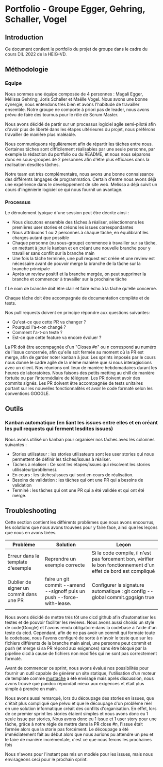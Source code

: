 # Portfolio - Groupe Egger, Gehring, Schaller, Vogel

## Introduction

Ce document contient le portfolio du projet de groupe dans le cadre du cours DIL 2022 de la HEIG-VD.


## Méthodologie

### Equipe

Nous sommes une équipe composée de 4 personnes : Magali Egger, Mélissa Gehring, Joris Schaller et Maëlle Vogel. Nous avons une bonne synergie, nous entendons très bien et avons l'habitude de travailler ensemble. Notre groupe ne comporte à priori pas de leader, nous avons prévu de faire des tournus pour le rôle de Scrum Master.

Nous avons décidé de partir sur un processus logiciel agile semi-piloté afin d'avoir plus de liberté dans les étapes ultérieures du projet, nous préférons travailler de manière plus maléable.

Nous communiquons régulièrement afin de répartir les tâches entre nous. Certaines tâches sont difficilement réalisables par une seule personne, par exemple la rédaction du portfolio ou du README, et nous nous séparons donc en sous-groupes de 2 personnes afin d'être plus efficaces dans la réalisation desdites tâches.

Notre team est très complémentaire, nous avons une bonne connaissance des différents langages de programmation.
Certain d'entre nous avons déjà une expérience dans le développement de site web.
Melissa a déjà suivit un cours d'ingénierie logiciel ce qui nous fournit un avantage.


### Processus

Le déroulement typique d'une session peut être décrite ainsi :

* Nous discutons ensemble des tâches à réaliser, sélectionnons les premières user stories et créons les issues correspondantes
* Nous attribuons 1 ou 2 personnes à chaque tâche, en équilibrant les charges autant que possible
* Chaque personne (ou sous-groupe) commence à travailler sur sa tâche, en mettant à jour le kanban et en créant une nouvelle branche pour y travailler sans conflit sur la branche main
* Une fois la tâche terminée, une pull request est créée et une review est nécessaire avant de pouvoir merge la branche de la tâche sur la branche principale
* Après un review positif et la branche mergée, on peut supprimer la branche et commencer à travailler sur la prochaine tâche

f
Le nom de branche doit être clair et faire écho à la tâche qu'elle concerne.

Chaque tâche doit être accompagnée de documentation complète et de tests.

Nos pull requests doivent en principe répondre aux questions suivantes:

* Qu'est-ce que cette PR va changer ?
* Pourquoi l'a-t-on changé ?
* Comment l'a-t-on testé ?
* Est-ce que cette feature va encore évoluer ?

La PR doit être accompagnée d'un "Closes #n" ou n correspond au numéro de l'issue concernée, afin qu'elle soit fermée au moment où la PR est merge, afin de garder noter kanban à jour.
Les sprints imposés par le cours nous donne le cadre agile de la même manière que si nous interagissions avec un client.
Nos réunions ont lieux de manière hebdomadaires durant les heures de laboratoires. Nous faisons des petits metting au chill de manière fortuite ou par l'intermédiaire de télégram.
Les PR doivent avoir des commits signés.
Les PR doivent être accompagnée de tests unitaires portant sur les nouvelles fonctionnalités et avoir le code formaté selon les conventions GOOGLE.


## Outils
### Kanban automatique (en liant les issues entre elles et en créant les pull requests qui ferment lesdites issues)
Nous avons utilisé un kanban pour organiser nos tâches avec les colonnes suivantes : 
 - Stories utilisateur : les stories utilisateurs sont les user stories qui nous permettent de définir les tâches/issues à réaliser.
 - Tâches à réaliser : Ce sont les étapes/issues qui résolvent les stories utilisateur(problèmes). 
 - En cours : les tâches/issues qui sont en cours de réalisation.
 - Besoins de validation : les tâches qui ont une PR qui a besoins de validation
 - Terminé : les tâches qui ont une PR qui a été validée et qui ont été merge. 


## Troubleshooting

Cette section contient les différents problèmes que nous avons encourrus, les solutions que nous avons trouvées pour y faire face, ainsi que les leçons que nous en avons tirées.

| **Problème** | **Solution** | **Leçon** |
|--------------|--------------|-----------|
|Erreur dans le template d'exemple             |Reprendre un exemple correcte           |Si le code compile, il n'est pas forcement bon, vérifier le bon fonctionnement d'un effet de bord est compliqué           |
|Oublier de signer un commit dans une PR        |faire un git commit --amend --signoff puis un push --force-with-lease.             |  Configurer la signature automatique : git config --global commit.gpgsign true          |
|              |              |           |

Nous avons décidé de mettre très tôt une cicd github afin d'automatiser les testes et de pouvoir faciliter les reviews.
Nous avons aussi choisis un style de code(Google) et l'avons rendu obligatoire dans la codebase à l'aide d'un teste du cicd.
Cependant, afin de ne pas avoir un commit qui formate toute la codebase, nous l'avons configuré de sorte à n'avoir le teste que sur les fichiers différents de 
la branche main ainsi, une personne peut commit et push (et merge si sa PR répond aux exigences) sans être bloqué par la pipeline cicd à cause de fichiers
non modifiés qui ne sont pas correctement formaté.  

Avant de commencer ce sprint, nous avons évalué nos possibilités pour fournir un outil capable de générer un site statique, l'utilisation d'un moteur de template
comme [mustache](https://github.com/spullara/mustache.java) a été envisagé mais après discussion, nous avons trouvé que pandoc répondait mieux aux exigences et était plus 
simple à prendre en main.  

Nous avons aussi remarqué, lors du découpage des stories en issues, que c'était plus compliqué que prévu et que le découpage d'un problème réel en une solution informatique
créait des conflits d'organisation. En effet, lors de ce premier sprint les stories étaient simples 
et nous avons donc eu 1 seule issue par stories, Nous avons donc eu 1 issue et 1 user story pour une tâche, grâce à notre règle de mettre dans la PR close #n, l'issue était fermée alors que la storie pas forcément.
Le découpage a été immédiatement fait au début alors que nous aurions pu attendre un peu et le faire de manière incrémentale, c'est ce que nous ferons les prochaines fois

Nous n'avons pour l'instant pas mis un modèle pour les issues, mais nous envisageons ceci pour le prochain sprint.




